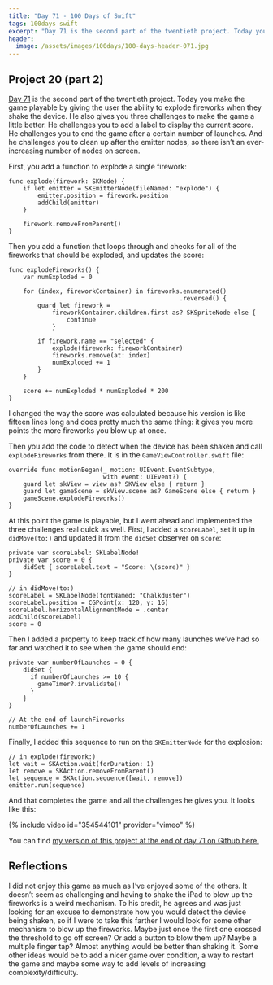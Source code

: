 ```yaml
---
title: "Day 71 - 100 Days of Swift"
tags: 100days swift
excerpt: "Day 71 is the second part of the twentieth project. Today you make the game playable by giving the user the ability to explode fireworks when they shake the device. He also gives you three challenges to make the game a little better. He challenges you to add a label to display the current score. He challenges you to end the game after a certain number of launches. And he challenges you to clean up after the emitter nodes, so there isn’t an ever-increasing number of nodes on screen."
header:
  image: /assets/images/100days/100-days-header-071.jpg
---
```

## Project 20 (part 2)
[Day 71](https://www.hackingwithswift.com/100/71) is the second part of the twentieth project. Today you make the game playable by giving the user the ability to explode fireworks when they shake the device. He also gives you three challenges to make the game a little better. He challenges you to add a label to display the current score. He challenges you to end the game after a certain number of launches. And he challenges you to clean up after the emitter nodes, so there isn’t an ever-increasing number of nodes on screen.

First, you add a function to explode a single firework:
```
func explode(firework: SKNode) {
    if let emitter = SKEmitterNode(fileNamed: "explode") {
        emitter.position = firework.position
        addChild(emitter)
    }

    firework.removeFromParent()
}
```

Then you add a function that loops through and checks for all of the fireworks that should be exploded, and updates the score:
```
func explodeFireworks() {
    var numExploded = 0

    for (index, fireworkContainer) in fireworks.enumerated()
                                               .reversed() {
        guard let firework =
            fireworkContainer.children.first as? SKSpriteNode else {
                continue
            }

        if firework.name == "selected" {
            explode(firework: fireworkContainer)
            fireworks.remove(at: index)
            numExploded += 1
        }
    }

    score += numExploded * numExploded * 200
}
```

I changed the way the score was calculated because his version is like fifteen lines long and does pretty much the same thing: it gives you more points the more fireworks you blow up at once.

Then you add the code to detect when the device has been shaken and call `explodeFireworks` from there. It is in the `GameViewController.swift` file:
```
override func motionBegan(_ motion: UIEvent.EventSubtype,
                          with event: UIEvent?) {
    guard let skView = view as? SKView else { return }
    guard let gameScene = skView.scene as? GameScene else { return }
    gameScene.explodeFireworks()
}
```

At this point the game is playable, but I went ahead and implemented the three challenges real quick as well. First, I added a `scoreLabel`, set it up in `didMove(to:)` and updated it from the `didSet` observer on `score`:
```
private var scoreLabel: SKLabelNode!
private var score = 0 {
    didSet { scoreLabel.text = "Score: \(score)" }
}

// in didMove(to:)
scoreLabel = SKLabelNode(fontNamed: "Chalkduster")
scoreLabel.position = CGPoint(x: 120, y: 16)
scoreLabel.horizontalAlignmentMode = .center
addChild(scoreLabel)
score = 0
```

Then I added a property to keep track of how many launches we’ve had so far and watched it to see when the game should end:
```
private var numberOfLaunches = 0 {
    didSet {
      if numberOfLaunches >= 10 {
        gameTimer?.invalidate()
      }
    }
}

// At the end of launchFireworks
numberOfLaunches += 1
```

Finally, I added this sequence to run on the `SKEmitterNode` for the explosion:
```
// in explode(firework:)
let wait = SKAction.wait(forDuration: 1)
let remove = SKAction.removeFromParent()
let sequence = SKAction.sequence([wait, remove])
emitter.run(sequence)
```

And that completes the game and all the challenges he gives you. It looks like this:

{% include video id="354544101" provider="vimeo" %}

You can find [my version of this project at the end of day 71 on Github here.](https://github.com/dillon-mce/100-days-swift-projects/tree/2b68fc4dd5a34567e49e558d36ccd232c9a231c3/Project20)

## Reflections
I did not enjoy this game as much as I’ve enjoyed some of the others. It doesn’t seem as challenging and having to shake the iPad to blow up the fireworks is a weird mechanism. To his credit, he agrees and was just looking for an excuse to demonstrate how you would detect the device being shaken, so if I were to take this farther I would look for some other mechanism to blow up the fireworks. Maybe just once the first one crossed the threshold to go off screen? Or add a button to blow them up? Maybe a multiple finger tap? Almost anything would be better than shaking it. Some other ideas would be to add a nicer game over condition, a way to restart the game and maybe some way to add levels of increasing complexity/difficulty.
